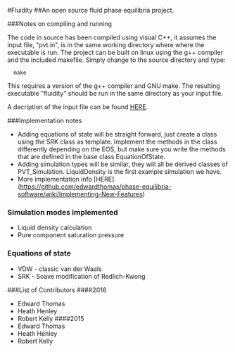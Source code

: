 #Fluidity
##An open source fluid phase equilibria project. 

###Notes on compiling and running 

The code in source has been compiled using visual C++, it assumes the input file, "pvt.in", is in the same working directory where where the executable is run. The project can be built on linux using the g++ compiler and the included makefile. Simply change to the source directory and type: 
```
  make 
```
This requires a version of the g++ compiler and GNU make. The resulting executable "fluidity" should be run in the same directory as your input file. 

A decription of the input file can be found [HERE](https://github.com/edwardthomas/phase-equilibria-software/wiki/Input-File-Description).

###Implementation notes
* Adding equations of state will be straight forward, just create a class using the SRK class as template. Implement the methods in the class differently depending on the EOS, but make sure you write the methods that are defined in the base class EquationOfState. 
* Adding simulation types will be similar, they will all be derived classes of PVT_Simulation. LiquidDensity is the first example simulation we have.
* More implementation info [HERE] (https://github.com/edwardthomas/phase-equilibria-software/wiki/Implementing-New-Features)

### Simulation modes implemented
* Liquid density calculation
* Pure component saturation pressure 

### Equations of state
* VDW  - classic van der Waals
* SRK - Soave modification of Redlich-Kwong
 
###List of Contributors
####2016 
* Edward Thomas 
* Heath Henley
* Robert Kelly 
####2015 
* Edward Thomas 
* Heath Henley
* Robert Kelly 
